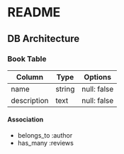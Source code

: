 # README

## DB Architecture

### Book Table

|Column|Type|Options|
|------|----|-------|
|name|string|null: false|
|description|text|null: false|

#### Association
- belongs_to :author
- has_many :reviews
